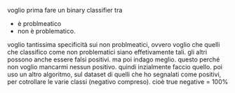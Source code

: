 voglio prima fare un binary classifier tra 
* è problmeatico 
* non è problematico. 

voglio tantissima specificità sui non problmeatici, ovvero voglio che quelli che classifico come non problematici siano effetivamente tali. gli altri possono anche essere falsi positivi. ma poi indago meglio. questo perché non voglio mancarmi nessun positivo. quindi inzialmente faccio quello. poi uso un altro algoritmo, sul dataset di quelli che ho segnalati come positivi, per cotrollare le varie classi (negativo compreso).
cioè true negative = 100%